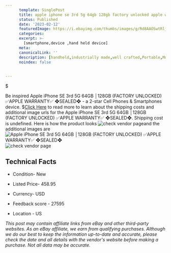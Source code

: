 ```yaml
---
      template: SinglePost
      title: apple iphone se 3rd 5g 64gb 128gb factory unlocked apple warranty sealed 
      status: Published
      date: '2023-02-12'
      featuredImage: https://i.ebayimg.com/thumbs/images/g/Rd8AAOSwtRljbanB/s-l225.jpg
      categories: 
      excerpt: >-
        [smartphone,device ,hand held device]
      meta:
      canonicalLink: ''
      description: [handheld,industrially made,well crafted,Portable,Mobile,Compact,Convenient,Lightweight,Maneuverable,Man-portable,Miniature,Carriable,Hand-held,Light,Holdable,Transportable,Mobile device,Pocket-sized,On-the-go,Wireless,Cordless,Compact size,Convenient size, smartphone,device ,hand held device]
      noindex: false
      
        
---
```

$

Be inspired Apple iPhone SE 3rd 5G 64GB │128GB (FACTORY UNLOCKED) ✅APPLE WARRANTY✅ ❖SEALED❖ - a 2-star Cell Phones & Smartphones device.
$[Click Here](https://www.ebay.com/itm/225246017765?hash=item3471b578e5%3Ag%3ARd8AAOSwtRljbanB&mkevt=1&mkcid=1&mkrid=711-53200-19255-0&campid=%253CePNCampaignId%253E&customid=%253CreferenceId%253E&toolid=10049) to read more to learn about the shipping costs and additional image urls for the Apple iPhone SE 3rd 5G 64GB │128GB (FACTORY UNLOCKED) ✅APPLE WARRANTY✅ ❖SEALED❖. Shipping cost is undefined. Here is how the product looks ![check vendor page](https://i.ebayimg.com/thumbs/images/g/Rd8AAOSwtRljbanB/s-l225.jpg)and the additional images are![Apple iPhone SE 3rd 5G 64GB │128GB (FACTORY UNLOCKED) ✅APPLE WARRANTY✅ ❖SEALED❖](https://i.ebayimg.com/images/g/Rd8AAOSwtRljbanB/s-l1600.jpg)![check vendor page](https://origin-galleryplus.ebayimg.com/ws/web/225246017765_2_0_1/225x225.jpg,https://origin-galleryplus.ebayimg.com/ws/web/225246017765_3_0_1/225x225.jpg,https://origin-galleryplus.ebayimg.com/ws/web/225246017765_4_0_1/225x225.jpg)



 ## Technical Facts 



     
      

 - Condition- New 


      

 - Listed Price- 458.95 


      

 - Currency- USD 


      

 - Feedback score - 27595 


      

 - Location - US 


      
      

 *_This post may contain affiliate links from eBay and other third-party websites. As an eBay affiliate, we earn from qualifying purchases. Although we do our best to keep the information up-to-date and accurate, please check the date and all details with the vendor's website before making a purchase. Not all data may be accurate._*






